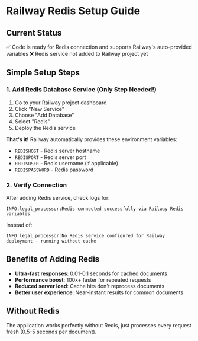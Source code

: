 # Railway Redis Setup Guide

## Current Status
✅ Code is ready for Redis connection and supports Railway's auto-provided variables
❌ Redis service not added to Railway project yet

## Simple Setup Steps

### 1. Add Redis Database Service (Only Step Needed!)
1. Go to your Railway project dashboard
2. Click "New Service" 
3. Choose "Add Database"
4. Select "Redis"
5. Deploy the Redis service

**That's it!** Railway automatically provides these environment variables:
- `REDISHOST` - Redis server hostname
- `REDISPORT` - Redis server port
- `REDISUSER` - Redis username (if applicable)
- `REDISPASSWORD` - Redis password

### 2. Verify Connection
After adding Redis service, check logs for:
```
INFO:legal_processor:Redis connected successfully via Railway Redis variables
```

Instead of:
```
INFO:legal_processor:No Redis service configured for Railway deployment - running without cache
```

## Benefits of Adding Redis
- **Ultra-fast responses**: 0.01-0.1 seconds for cached documents
- **Performance boost**: 100x+ faster for repeated requests  
- **Reduced server load**: Cache hits don't reprocess documents
- **Better user experience**: Near-instant results for common documents

## Without Redis
The application works perfectly without Redis, just processes every request fresh (0.5-5 seconds per document).